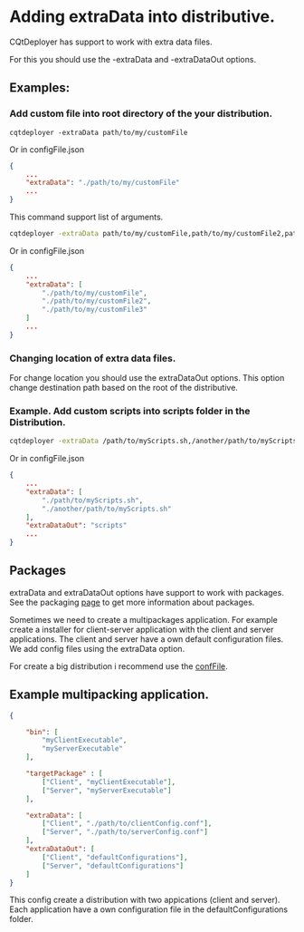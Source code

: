 # Adding extraData into distributive.

CQtDeployer has support to work with extra data files. 

For this you should use the -extraData and -extraDataOut options. 

## Examples:

### Add custom file into root directory of the your distribution.

```
cqtdeployer -extraData path/to/my/customFile
```

Or in configFile.json

```json
{
    ...
    "extraData": "./path/to/my/customFile"
    ...
}
```

This command support list of arguments.


``` bash
cqtdeployer -extraData path/to/my/customFile,path/to/my/customFile2,path/to/my/customFile3
```

Or in configFile.json

```json
{
    ...
    "extraData": [
        "./path/to/my/customFile",
        "./path/to/my/customFile2",
        "./path/to/my/customFile3"
    ]
    ...
}
```

### Changing location of extra data files.

For change location you should use  the extraDataOut options. This option change destination path based on the root of the distributive.

### Example. Add custom scripts into scripts folder in the Distribution.

``` bash
cqtdeployer -extraData /path/to/myScripts.sh,/another/path/to/myScripts.sh -extraDataOut scripts
```

Or in configFile.json

```json
{
    ...
    "extraData": [
        "./path/to/myScripts.sh",
        "./another/path/to/myScripts.sh"
    ],
    "extraDataOut": "scripts"
    ...
}
```

## Packages
extraData and extraDataOut options have support to work with packages. See the packaging [page](Pacakges.md) to get more information about packages.

Sometimes we need to create a multipackages application. For example create a installer for client-server application with the client and server applications. The client and server have a own default configuration files. We add config files using the extraData option.

For create a big distribution i recommend use the [confFile](DeployConfigFile.md).

## Example multipacking application.


```json
{

    "bin": [
        "myClientExecutable",
        "myServerExecutable"
    ],

    "targetPackage" : [
        ["Client", "myClientExecutable"],
        ["Server", "myServerExecutable"]
    ],

    "extraData": [
        ["Client", "./path/to/clientConfig.conf"],
        ["Server", "./path/to/serverConfig.conf"]
    ],
    "extraDataOut": [
        ["Client", "defaultConfigurations"],
        ["Server", "defaultConfigurations"]
    ]
}
```

This config create a distribution with two appications (client and server). Each application have a own configuration file in the defaultConfigurations folder.
